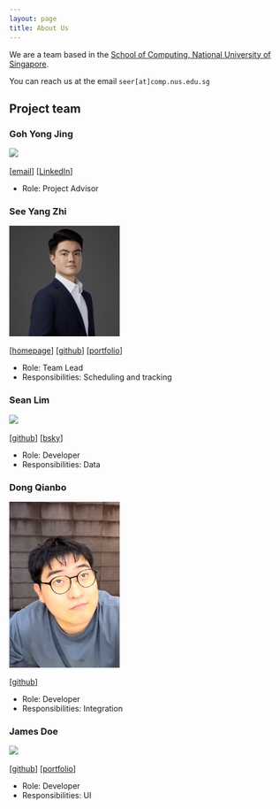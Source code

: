 ```yaml
---
layout: page
title: About Us
---
```


We are a team based in
the [School of Computing, National University of Singapore](https://www.comp.nus.edu.sg).

You can reach us at the email `seer[at]comp.nus.edu.sg`

## Project team

### Goh Yong Jing

<img src="images/johndoe.png" width="200px">

[[email](e0693145@u.nus.edu)]
[[LinkedIn](https://www.linkedin.com/in/yong-jing-goh-948605219/)]

* Role: Project Advisor

### See Yang Zhi

<img src="images/seeyangzhi.png" width="200px">

[[homepage](https://yangzhi.dev)]
[[github](https://github.com/SeeYangZhi)]
[[portfolio](team/seeyangzhi.md)]

* Role: Team Lead
* Responsibilities: Scheduling and tracking

### Sean Lim

<img src="https://avatars.githubusercontent.com/u/8543107?v=4" width="200px">

[[github](http://github.com/seanlim)] [[bsky](https://seanlkx.bsky.social/)]

* Role: Developer
* Responsibilities: Data

### Dong Qianbo

<img src="images/rollingpencil.png" width="200px">

[[github](http://github.com/rollingpencil)]

* Role: Developer
* Responsibilities: Integration

### James Doe

<img src="images/johndoe.png" width="200px">

[[github](http://github.com/johndoe)]
[[portfolio](team/johndoe.md)]

* Role: Developer
* Responsibilities: UI
